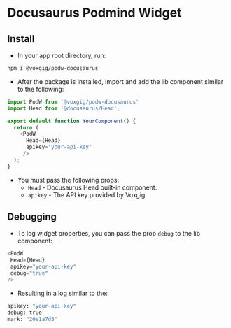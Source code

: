 # Docusaurus Podmind Widget


## Install 

- In your app root directory, run:

```bash
npm i @voxgig/podw-docusaurus
```

- After the package is installed, import and add the lib component similar to the following:

```javascript
import PodW from '@voxgig/podw-docusaurus'
import Head from '@docusaurus/Head';

export default function YourComponent() {
  return (
    <PodW
      Head={Head}
      apikey="your-api-key"
     />
  );
}
```
- You must pass the following props:
    - `Head` - Docusaurus Head built-in component.
    - `apikey` - The API key provided by Voxgig.

## Debugging

- To log widget properties, you can pass the prop `debug` to the lib component:

```javascript
<PodW
 Head={Head}
 apikey="your-api-key"
 debug="true"
/>
```

- Resulting in a log similar to the:

```bash
apikey: "your-api-key"
debug: true
mark: "20e1a7d5"
```

